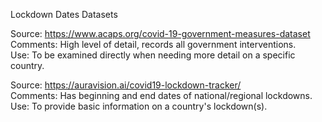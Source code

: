 Lockdown Dates Datasets

Source: https://www.acaps.org/covid-19-government-measures-dataset  
Comments: High level of detail, records all government interventions.  
Use: To be examined directly when needing more detail on a specific country.  

Source: https://auravision.ai/covid19-lockdown-tracker/  
Comments: Has beginning and end dates of national/regional lockdowns.  
Use: To provide basic information on a country's lockdown(s).  
